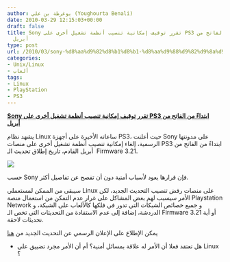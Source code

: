 ```yaml
---
author: يوغرطة بن علي (Youghourta Benali)
date: 2010-03-29 12:15:03+00:00
draft: false
title: Sony تقرر توقيف إمكانية تنصيب أنظمة تشغيل أخرى على PS3 ابتداءً من الفاتح من
  أبريل
type: post
url: /2010/03/sony-%d8%aa%d9%82%d8%b1%d8%b1-%d8%aa%d9%88%d9%82%d9%8a%d9%81-%d8%a5%d9%85%d9%83%d8%a7%d9%86%d9%8a%d8%a9-%d8%aa%d9%86%d8%b5%d9%8a%d8%a8-%d8%a3%d9%86%d8%b8%d9%85%d8%a9-%d8%aa%d8%b4%d8%ba%d9%8a%d9%84/
categories:
- Unix/Linux
- ألعاب
tags:
- Linux
- PlayStation
- PS3
---
```


[**Sony تقرر توقيف إمكانية تنصيب أنظمة تشغيل أخرى على PS3 ابتداءً من الفاتح من أبريل**](http://www.it-scoop.com/2010/03/sony-%d8%aa%d9%82%d8%b1%d8%b1-%d8%aa%d9%88%d9%82%d9%8a%d9%81-%d8%a5%d9%85%d9%83%d8%a7%d9%86%d9%8a%d8%a9-%d8%aa%d9%86%d8%b5%d9%8a%d8%a8-%d8%a3%d9%86%d8%b8%d9%85%d8%a9-%d8%aa%d8%b4%d8%ba%d9%8a%d9%84/)


يشهد نظام Linux ساعاته الأخيرة على أجهزة PS3، حيث أعلنت Sony على مدونتها الرسمية، إلغاء إمكانية تنصيب أنظمة تشغيل أخرى على منصات PS3 ابتداءً من الفاتح من أبريل القادم، تاريخ إطلاق تحديث الـ  Firmware 3.21.

[![](http://www.it-scoop.com/wp-content/uploads/2010/03/ps3ubuntu.jpg)
](http://www.it-scoop.com/2010/03/sony-%d8%aa%d9%82%d8%b1%d8%b1-%d8%aa%d9%88%d9%82%d9%8a%d9%81-%d8%a5%d9%85%d9%83%d8%a7%d9%86%d9%8a%d8%a9-%d8%aa%d9%86%d8%b5%d9%8a%d8%a8-%d8%a3%d9%86%d8%b8%d9%85%d8%a9-%d8%aa%d8%b4%d8%ba%d9%8a%d9%84/)

حسب Sony فإن قرارها يعود لأسباب أمنية دون أن تفصح عن تفاصيل أكثر.

سيبقى من الممكن لمستعملي Linux على منصات رفض تنصيب التحديث الجديد، لكن الأمر سيسبب لهم بعض المشاكل على غرار عدم التمكن من استعمال منصة Playstation Network و جميع خصائص الشبكات التي تدور في فلكها كالألعاب على الشبكة، و الدردشة، إضافة إلى عدم الاستفادة من التحديثات التي تخص الـ Firmware 3.21 أو أية تحديثات لاحقة.

يمكن الإطلاع على الإعلان الرسمي عن التحديث الجديد من [هنا](http://blog.us.playstation.com/2010/03/28/ps3-firmware-v3-21-update/)

- هل تعتقد فعلا أن الأمر له علاقة بمسائل أمنية؟ أم أن الأمر مجرد تضييق على Linux ؟
